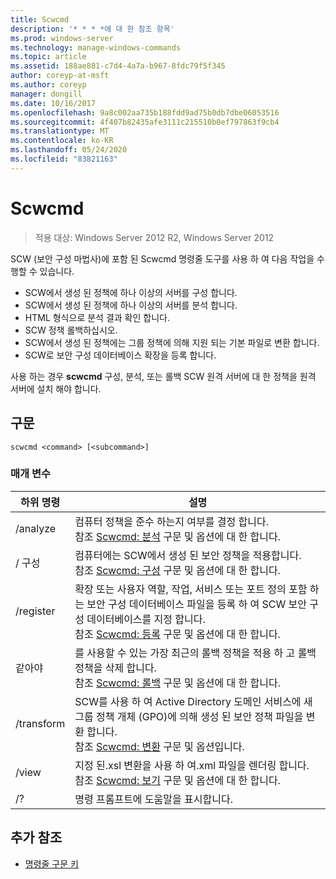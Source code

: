 ```yaml
---
title: Scwcmd
description: '* * * *에 대 한 참조 항목'
ms.prod: windows-server
ms.technology: manage-windows-commands
ms.topic: article
ms.assetid: 188ae881-c7d4-4a7a-b967-8fdc79f5f345
author: coreyp-at-msft
ms.author: coreyp
manager: dongill
ms.date: 10/16/2017
ms.openlocfilehash: 9a8c002aa735b188fdd9ad75b0db7dbe06053516
ms.sourcegitcommit: 4f407b82435afe3111c215510b0ef797863f9cb4
ms.translationtype: MT
ms.contentlocale: ko-KR
ms.lasthandoff: 05/24/2020
ms.locfileid: "83821163"
---
```

# <a name="scwcmd"></a>Scwcmd

> 적용 대상: Windows Server 2012 R2, Windows Server 2012

SCW (보안 구성 마법사)에 포함 된 Scwcmd 명령줄 도구를 사용 하 여 다음 작업을 수행할 수 있습니다.
-   SCW에서 생성 된 정책에 하나 이상의 서버를 구성 합니다.
-   SCW에서 생성 된 정책에 하나 이상의 서버를 분석 합니다.
-   HTML 형식으로 분석 결과 확인 합니다.
-   SCW 정책 롤백하십시오.
-   SCW에서 생성 된 정책에는 그룹 정책에 의해 지원 되는 기본 파일로 변환 합니다.
-   SCW로 보안 구성 데이터베이스 확장을 등록 합니다.

사용 하는 경우 **scwcmd** 구성, 분석, 또는 롤백 SCW 원격 서버에 대 한 정책을 원격 서버에 설치 해야 합니다.

## <a name="syntax"></a>구문

```
scwcmd <command> [<subcommand>]
```

### <a name="parameters"></a>매개 변수

|하위 명령|설명|
|----------|-----------|
|/analyze|컴퓨터 정책을 준수 하는지 여부를 결정 합니다.</br>참조 [Scwcmd: 분석](scwcmd-analyze.md) 구문 및 옵션에 대 한 합니다.|
|/ 구성|컴퓨터에는 SCW에서 생성 된 보안 정책을 적용합니다.</br>참조 [Scwcmd: 구성](scwcmd-configure.md) 구문 및 옵션에 대 한 합니다.|
|/register|확장 또는 사용자 역할, 작업, 서비스 또는 포트 정의 포함 하는 보안 구성 데이터베이스 파일을 등록 하 여 SCW 보안 구성 데이터베이스를 지정 합니다.</br>참조 [Scwcmd: 등록](scwcmd-register.md) 구문 및 옵션에 대 한 합니다.|
|같아야|를 사용할 수 있는 가장 최근의 롤백 정책을 적용 하 고 롤백 정책을 삭제 합니다.</br>참조 [Scwcmd: 롤백](scwcmd-rollback.md) 구문 및 옵션에 대 한 합니다.|
|/transform|SCW를 사용 하 여 Active Directory 도메인 서비스에 새 그룹 정책 개체 (GPO)에 의해 생성 된 보안 정책 파일을 변환 합니다.</br>참조 [Scwcmd: 변환](scwcmd-transform.md) 구문 및 옵션입니다.|
|/view|지정 된.xsl 변환을 사용 하 여.xml 파일을 렌더링 합니다.</br>참조 [Scwcmd: 보기](scwcmd-view.md) 구문 및 옵션에 대 한 합니다.|
|/?|명령 프롬프트에 도움말을 표시합니다.|

## <a name="additional-references"></a>추가 참조

- [명령줄 구문 키](command-line-syntax-key.md)
